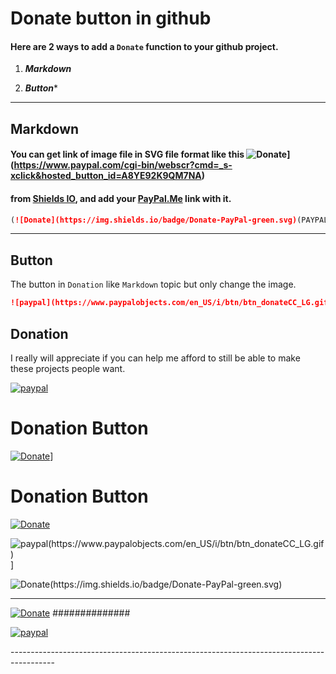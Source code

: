 # Donate button in github

#### Here are 2 ways to add a `Donate` function to your github project.

1. ***Markdown***

2. ***Button****

---

## Markdown

#### You can get link of image file in SVG file format like this ![Donate](https://img.shields.io/badge/Donate-PayPal-green.svg)](https://www.paypal.com/cgi-bin/webscr?cmd=_s-xclick&hosted_button_id=A8YE92K9QM7NA)
#### from [Shields IO](http://shields.io/), and add your [PayPal.Me](https://www.paypal.me/) link with it.
```markdown
(![Donate](https://img.shields.io/badge/Donate-PayPal-green.svg)(PAYPAL.ME LINK)]
```

---

## Button

The button in `Donation` like `Markdown` topic but only change the image.
```markdown
![paypal](https://www.paypalobjects.com/en_US/i/btn/btn_donateCC_LG.gif)](YOUR_EMAIL_CODE)
```

## Donation


I really will appreciate if you can help me afford to still be able to make these projects people want.


[![paypal](https://www.paypalobjects.com/en_US/i/btn/btn_donateCC_LG.gif)](https://www.paypal.com/cgi-bin/webscr?cmd=_s-xclick&hosted_button_id=A8YE92K9QM7NA)


# Donation Button

[![Donate](https://img.shields.io/badge/Donate-PayPal-green.svg)](https://www.paypal.com/paypalme/NateWeiler)]

# Donation Button

[![Donate](https://img.shields.io/badge/Donate-PayPal-green.svg)](https://www.paypal.com/cgi-bin/webscr?cmd=_s-xclick&hosted_button_id=59LH5AHNQ8XZW)


![paypal(https://www.paypalobjects.com/en_US/i/btn/btn_donateCC_LG.gif)](https://www.paypal.com/paypalme/NateWeiler)]

![Donate(https://img.shields.io/badge/Donate-PayPal-green.svg)](https://www.paypalobjects.com/en_US/i/btn/btn_donateCC_LG.gif)

---------------------------------------------------------------------------------------

[![Donate](https://img.shields.io/badge/Donate-PayPal-green.svg)](https://www.paypal.com/cgi-bin/webscr?cmd=_s-xclick&hosted_button_id=59LH5AHNQ8XZW)
##############
<p>
  <a href="https://www.paypal.com/paypalme/NateWeiler">
      <img src="https://www.paypalobjects.com/en_US/i/btn/btn_donateCC_LG.gif" alt="paypal">
  </a>
</p>
-----------------------------------------------------------------------------------------